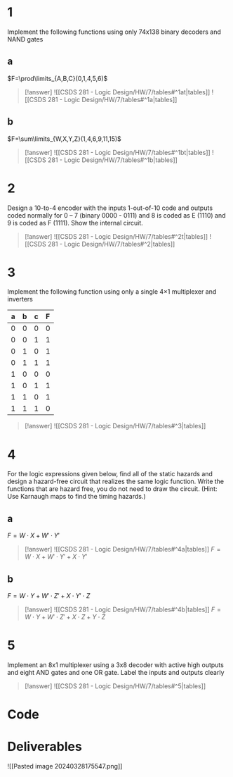 # 1

Implement the following functions using only 74x138 binary decoders and NAND gates

## a

$F=\prod\limits_{A,B,C}(0,1,4,5,6)$

> [!answer]
> ![[CSDS 281 - Logic Design/HW/7/tables#^1at|tables]]
> ![[CSDS 281 - Logic Design/HW/7/tables#^1a|tables]]

## b

$F=\sum\limits_{W,X,Y,Z}(1,4,6,9,11,15)$

> [!answer]
> ![[CSDS 281 - Logic Design/HW/7/tables#^1bt|tables]]
> ![[CSDS 281 - Logic Design/HW/7/tables#^1b|tables]]

# 2

Design a 10-to-4 encoder with the inputs 1-out-of-10 code and outputs coded normally for 0 – 7 (binary 0000 - 0111) and 8 is coded as E (1110) and 9 is coded as F (1111). Show the internal circuit.

> [!answer]
> ![[CSDS 281 - Logic Design/HW/7/tables#^2t|tables]]
> ![[CSDS 281 - Logic Design/HW/7/tables#^2|tables]]

# 3

Implement the following function using only a single 4×1 multiplexer and inverters

| a   | b   | c   | F   |
| --- | --- | --- | --- |
| 0   | 0   | 0   | 0   |
| 0   | 0   | 1   | 1   |
| 0   | 1   | 0   | 1   |
| 0   | 1   | 1   | 1   |
| 1   | 0   | 0   | 0   |
| 1   | 0   | 1   | 1   |
| 1   | 1   | 0   | 1   |
| 1   | 1   | 1   | 0   |

> [!answer]
> ![[CSDS 281 - Logic Design/HW/7/tables#^3|tables]]

# 4

For the logic expressions given below, find all of the static hazards and design a hazard-free circuit that realizes the same logic function. Write the functions that are hazard free, you do not need to draw the circuit. (Hint: Use Karnaugh maps to find the timing hazards.)

## a

$F=W\cdot X+W'\cdot Y'$

> [!answer]
> ![[CSDS 281 - Logic Design/HW/7/tables#^4a|tables]]
> $F=W\cdot X+W'\cdot Y'+X\cdot Y'$

## b

$F=W\cdot Y+W'\cdot Z'+X\cdot Y'\cdot Z$

> [!answer]
> ![[CSDS 281 - Logic Design/HW/7/tables#^4b|tables]]
> $F=W\cdot Y+W'\cdot Z'+X\cdot Z+Y\cdot Z$

# 5

Implement an 8x1 multiplexer using a 3x8 decoder with active high outputs and eight AND gates and one OR gate. Label the inputs and outputs clearly

> [!answer]
> ![[CSDS 281 - Logic Design/HW/7/tables#^5|tables]]

# Code

## 

# Deliverables

![[Pasted image 20240328175547.png]]